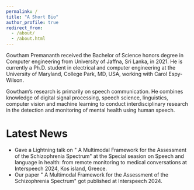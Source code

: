 ```yaml
---
permalink: /
title: "A Short Bio"
author_profile: true
redirect_from: 
  - /about/
  - /about.html
---
```


Gowtham Premananth received the Bachelor of Science honors degree in Computer engineering from University of Jaffna, Sri Lanka, in 2021. He is currently a Ph.D. student in electrical and computer engineering at the University of Maryland, College Park, MD, USA, working with Carol Espy-Wilson.

Gowtham’s research is primarily on speech communication. He combines knowledge of digital signal processing, speech science, linguistics, computer vision and machine learning to conduct interdisciplinary research in the detection and monitoring of mental health using human speech.

Latest News
===============

  * Gave a Lightning talk on " A Multimodal Framework for the Assessment of the Schizophrenia Spectrum" at the Special seasion on Speech and language in health: from remote monitoring to medical conversations at Interspeech 2024, Kos island, Greece.
  * Our paper " A Multimodal Framework for the Assessment of the Schizophrenia Spectrum" got published at Interspeech 2024.
